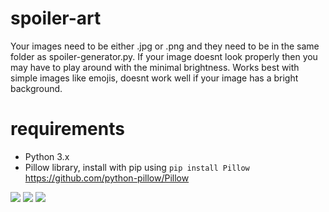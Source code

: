 # spoiler-art

Your images need to be either .jpg or .png and they need to be in the same folder as spoiler-generator.py.
If your image doesnt look properly then you may have to play around with the minimal brightness.
Works best with simple images like emojis, doesnt work well if your image has a bright background.

# requirements
* Python 3.x
* Pillow library, install with pip using `pip install Pillow` https://github.com/python-pillow/Pillow

![](https://i.imgur.com/wrGSgVa.png)
![](https://i.imgur.com/6EKPm1r.png)
![](https://i.imgur.com/V7lLg2w.png)
